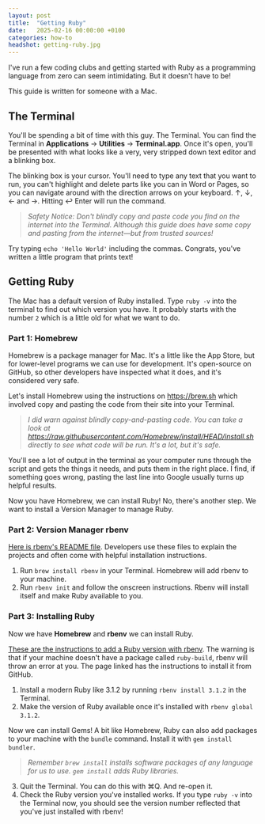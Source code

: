 ```yaml
---
layout: post
title:  "Getting Ruby"
date:   2025-02-16 00:00:00 +0100
categories: how-to
headshot: getting-ruby.jpg
---
```

I've run a few coding clubs and getting started with Ruby as a programming language from zero can seem intimidating. But it doesn't have to be!

This guide is written for someone with a Mac.

## The Terminal
You'll be spending a bit of time with this guy. The Terminal. You can find the Terminal in **Applications** → **Utilities** → **Terminal.app**. Once it's open, you'll be presented with what looks like a very, very stripped down text editor and a blinking box.

The blinking box is your cursor. You'll need to type any text that you want to run, you can't highlight and delete parts like you can in Word or Pages, so you can navigate around with the direction arrows on your keyboard. <span class="keycap">↑</span>, <span class="keycap">↓</span>, <span class="keycap">←</span> and <span class="keycap">→</span>. Hitting <span class="keycap">↩︎ Enter</span> will run the command.

> _Safety Notice: Don't blindly copy and paste code you find on the internet into the Terminal. Although this guide does have some copy and pasting from the internet—but from trusted sources!_

Try typing `echo 'Hello World'` including the commas. Congrats, you've written a little program that prints text!

## Getting Ruby
The Mac has a default version of Ruby installed. Type `ruby -v` into the terminal to find out which version you have. It probably starts with the number `2` which is a little old for what we want to do.

### Part 1: Homebrew
Homebrew is a package manager for Mac. It's a little like the App Store, but for lower-level programs we can use for development. It's open-source on GitHub, so other developers have inspected what it does, and it's considered very safe.

Let's install Homebrew using the instructions on https://brew.sh which involved copy and pasting the code from their site into your Terminal.
> _I did warn against blindly copy-and-pasting code. You can take a look at https://raw.githubusercontent.com/Homebrew/install/HEAD/install.sh directly to see what code will be run. It's a lot, but it's safe._

You'll see a lot of output in the terminal as your computer runs through the script and gets the things it needs, and puts them in the right place. I find, if something goes wrong, pasting the last line into Google usually turns up helpful results.

Now you have Homebrew, we can install Ruby! No, there's another step. We want to install a Version Manager to manage Ruby.

### Part 2: Version Manager rbenv
[Here is rbenv's README file](https://github.com/rbenv/rbenv?tab=readme-ov-file). Developers use these files to explain the projects and often come with helpful installation instructions.
1. Run `brew install rbenv` in your Terminal. Homebrew will add rbenv to your machine.
2. Run `rbenv init` and follow the onscreen instructions. Rbenv will install itself and make Ruby available to you.

### Part 3: Installing Ruby
Now we have **Homebrew** and **rbenv** we can install Ruby.

[These are the instructions to add a Ruby version with rbenv](https://github.com/rbenv/rbenv?tab=readme-ov-file#installing-ruby-versions). The warning is that if your machine doesn't have a package called `ruby-build`, rbenv will throw an error at you. The page linked has the instructions to install it from GitHub.

1. Install a modern Ruby like 3.1.2 by running `rbenv install 3.1.2` in the Terminal.
2. Make the version of Ruby available once it's installed with `rbenv global 3.1.2`.

Now we can install Gems! A bit like Homebrew, Ruby can also add packages to your machine with the `bundle` command. Install it with `gem install bundler`.

> _Remember `brew install` installs software packages of any language for us to use. `gem install` adds Ruby libraries._

3. Quit the Terminal. You can do this with <span class="keycap">⌘Q</span>. And re-open it.
4. Check the Ruby version you've installed works. If you type `ruby -v` into the Terminal now, you should see the version number reflected that you've just installed with rbenv!